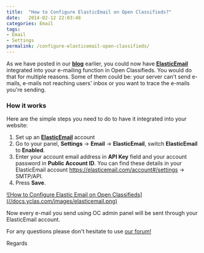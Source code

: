 ```yaml
---
title:  "How to Configure ElasticEmail on Open Classifieds?"
date:   2014-02-12 22:03:48
categories: Email
tags: 
- Email
- Settings
permalink: /configure-elasticemail-open-classifieds/
---
```

As we have posted in our **[blog](http://open-classifieds.com/2014/02/12/elastic-email-review/)** earlier, you could now have **[ElasticEmail ](https://elasticemail.com/account#/open-classifieds)** integrated into your e-mailing function in Open Classifieds. You would do that for multiple reasons. Some of them could be: your server can't send e-mails, e-mails not reaching users' inbox or you want to trace the e-mails you're sending.

### How it works

Here are the simple steps you need to do to have it integrated into your website: 

1. Set up an **[ElasticEmail](http://j.mp/elasticemailoc)** account 
2. Go to your panel, **Settings** -> **Email** -> **ElasticEmail**, switch **ElasticEmail** to **Enabled**.
3. Enter your account email address in **API Key** field and your account password in **Public Account ID**. You can find these details in your ElasticEmail account https://elasticemail.com/account#/settings -> SMTP/API. 
4. Press **Save**.

<a href="//docs.yclas.com/images/elasticemail.png" class="thumbnail gallery-item" data-gallery>
![How to Configure Elastic Email on Open Classifieds](//docs.yclas.com/images/elasticemail.png) 
</a>

Now every e-mail you send using OC admin panel will be sent through your ElasticEmail account. 

For any questions please don't hesitate to use [our forum!](http://forums.open-classifieds.com/) 

Regards
